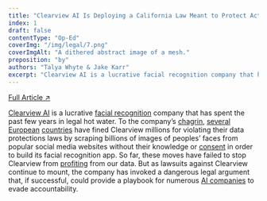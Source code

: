 ```yaml
---
title: "Clearview AI Is Deploying a California Law Meant to Protect Activists From Bogus Lawsuits"
index: 1
draft: false
contentType: "Op-Ed"
coverImg: "/img/legal/7.png"
coverImgAlt: "A dithered abstract image of a mesh."
preposition: "by"
authors: "Talya Whyte & Jake Karr"
excerpt: "Clearview AI is a lucrative facial recognition company that has spent the past few years in legal hot water. But as lawsuits against Clearview continue to mount, the company has invoked a dangerous legal argument that, if successful, could provide a playbook for numerous AI companies to evade accountability."
---
```


[Full Article  ↗](https://techpolicy.press/clearview-ai-is-deploying-a-california-law-meant-to-protect-activists-from-bogus-lawsuits/)

[Clearview AI](https://www.nytimes.com/2020/01/18/technology/clearview-privacy-facial-recognition.html) is a lucrative [facial recognition](https://www.nytimes.com/wirecutter/blog/how-facial-recognition-works/) company that has spent the past few years in legal hot water. To the company’s [chagrin](https://www.theguardian.com/technology/2022/may/25/techscape-clearview-ai-facial-recognition-fine), [several](https://techcrunch.com/2023/05/10/clearview-ai-another-cnil-gspr-fine/) [European](https://techcrunch.com/2023/05/10/clearview-ai-another-cnil-gspr-fine/) [countries](https://techcrunch.com/2022/07/13/clearview-greek-ban-order/) have fined Clearview millions for violating their data protections laws by scraping billions of images of peoples’ faces from popular social media websites without their knowledge or [consent](https://jolt.law.harvard.edu/digest/clearview-ai-responds-to-cease-and-desist-letters-by-claiming-first-amendment-right-to-publicly-available-data) in order to build its facial recognition app. So far, these moves have failed to stop Clearview from [profiting](https://www.nytimes.com/2021/07/21/technology/clearview-ai-valuation.html) from our data. But as lawsuits against Clearview continue to mount, the company has invoked a dangerous legal argument that, if successful, could provide a playbook for numerous [AI companies](https://news.artnet.com/art-world/class-action-lawsuit-lensa-ai-prisma-labs-biometric-information-2257096) to evade accountability.

